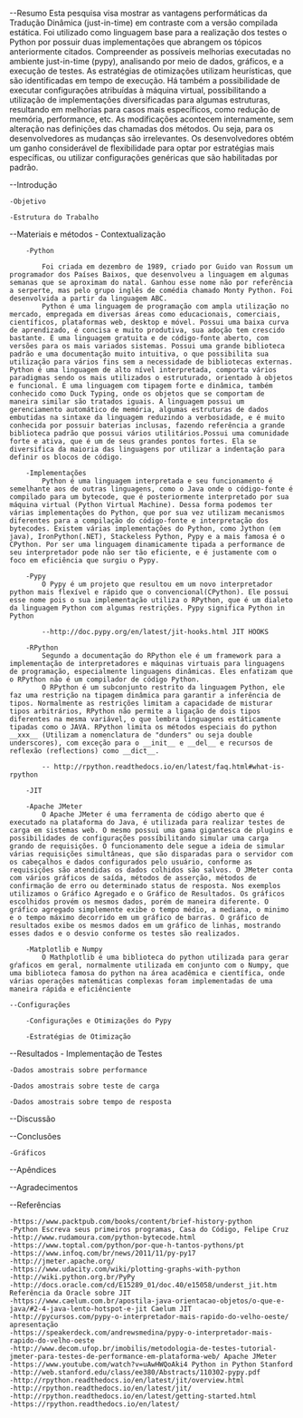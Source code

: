 --Resumo
Esta pesquisa visa mostrar as vantagens performáticas da Tradução Dinâmica (just-in-time) em contraste com a versão compilada estática. Foi utilizado  como linguagem base para a realização dos testes o Python por possuir duas implementações que abrangem os tópicos anteriormente citados. Compreender as possíveis melhorias executadas no ambiente just-in-time (pypy), analisando por meio de dados, gráficos, e a execução de testes. As estratégias de otimizações utilizam heurísticas, que são identificadas em tempo de execução. Há também a possibilidade de executar configurações atribuídas à máquina virtual, possibilitando a utilização de implementações diversificadas para algumas estruturas, resultando em melhorias para casos mais específicos, como redução de memória, performance, etc. As modificações acontecem internamente, sem alteração nas definições das chamadas dos métodos. Ou seja, para os desenvolvedores as mudanças são irrelevantes. Os desenvolvedores obtém um ganho considerável de flexibilidade para optar por estratégias mais específicas, ou utilizar configurações genéricas que são habilitadas por padrão.

--Introdução

    -Objetivo

    -Estrutura do Trabalho

--Materiais e métodos - Contextualização
    
        -Python

            Foi criada em dezembro de 1989, criado por Guido van Rossum um programador dos Países Baixos, que desenvolveu a linguagem em algumas semanas que se aproximam do natal. Ganhou esse nome não por referência a serperte, mas pelo grupo inglês de comédia chamado Monty Python. Foi desenvolvida a partir da linguagem ABC.
            Python é uma linguagem de programação com ampla utilização no mercado, empregada em diversas áreas como educacionais, comerciais, científicos, plataformas web, desktop e móvel. Possui uma baixa curva de aprendizado, é concisa e muito produtiva, sua adoção tem crescido bastante. É uma linguagem gratuita e de código-fonte aberto, com versões para os mais variados sistemas. Possui uma grande biblioteca padrão e uma documentação muito intuitiva, o que possibilita sua utilização para vários fins sem a necessidade de bibliotecas externas. Python é uma linguagem de alto nível interpretada, comporta vários paradigmas sendo os mais utilizados o estruturado, orientado à objetos e funcional. É uma linguagem com tipagem forte e dinâmica, também conhecido como Duck Typing, onde os objetos que se comportam de maneira similar são tratados iguais. A linguagem possui um gerenciamento automático de memória, algumas estruturas de dados embutidas na sintaxe da linguagem reduzindo a verbosidade, e é muito conhecida por possuir baterias inclusas, fazendo referência a grande biblioteca padrão que possui vários utilitários.Possui uma comunidade forte e ativa, que é um de seus grandes pontos fortes. Ela se diversifica da maioria das linguagens por utilizar a indentação para definir os blocos de código.

        -Implementações
            Python é uma linguagem interpretada e seu funcionamento é semelhante aos de outras linguagens, como o Java onde o código-fonte é compilado para um bytecode, que é posteriormente interpretado por sua máquina virtual (Python Virtual Machine). Dessa forma podemos ter várias implementações do Python, que por sua vez utilizam mecanismos diferentes para a compilação do código-fonte e interpretação dos bytecodes. Existem várias implementações do Python, como Jython (em java), IronPython(.NET), Stackeless Python, Pypy e a mais famosa é o CPython. Por ser uma linguagem dinamicamente tipada a performance de seu interpretador pode não ser tão eficiente, e é justamente com o foco em eficiência que surgiu o Pypy.

        -Pypy
            O Pypy é um projeto que resultou em um novo interpretador python mais flexível e rápido que o convencional(CPython). Ele possui esse nome pois o sua implementação utiliza o RPython, que é um dialeto da linguagem Python com algumas restrições. Pypy significa Python in Python

            --http://doc.pypy.org/en/latest/jit-hooks.html JIT HOOKS

        -RPython
            Segundo a documentação do RPython ele é um framework para a implementação de interpretadores e máquinas virtuais para linguagens de programação, especialmente linguagens dinâmicas. Eles enfatizam que o RPython não é um compilador de código Python.
            O RPython é um subconjunto restrito da linguagem Python, ele faz uma restrição na tipagem dinâmica para garantir a inferência de tipos. Normalmente as restrições limitam a capacidade de misturar tipos arbitrários, RPython não permite a ligação de dois tipos diferentes na mesma variável, o que lembra linguagens estáticamente tipadas como o JAVA. RPython limita os métodos especiais do python __xxx__ (Utilizam a nomenclatura de "dunders" ou seja double underscores), com exceção para o __init__ e __del__ e recursos de reflexão (reflections) como __dict__.

            -- http://rpython.readthedocs.io/en/latest/faq.html#what-is-rpython
            
        -JIT

        -Apache JMeter
            O Apache JMeter é uma ferramenta de código aberto que é executado na plataforma do Java, é utilizada para realizar testes de carga em sistemas web. O mesmo possui uma gama gigantesca de plugins e possibilidades de configurações possíbilitando simular uma carga grando de requisições. O funcionamento dele segue a ideia de simular várias requisições simultâneas, que são disparadas para o servidor com os cabeçalhos e dados configurados pelo usuário, conforme as requisições são atendidas os dados colhidos são salvos. O JMeter conta com vários gráficos de saída, métodos de asserção, métodos de confirmação de erro ou determinado status de resposta. Nos exemplos utilizamos o Gráfico Agregado e o Gráfico de Resultados. Os gráficos escolhidos provém os mesmos dados, porém de maneira diferente. O gráfico agregado simplemente exibe o tempo médio, a mediana, o minimo e o tempo máximo decorrido em um gráfico de barras. O gráfico de resultados exibe os mesmos dados em um gráfico de linhas, mostrando esses dados e o desvio conforme os testes são realizados.

        -Matplotlib e Numpy
            O Mathplotlib é uma biblioteca do python utilizada para gerar gŕaficos em geral, normalmente utilizada em conjunto com o Numpy, que uma biblioteca famosa do python na área acadêmica e científica, onde várias operações matemáticas complexas foram implementadas de uma maneira rápida e eficiênciente

    --Configurações
        
        -Configurações e Otimizações do Pypy

        -Estratégias de Otimização

--Resultados - Implementação de Testes
    
    -Dados amostrais sobre performance

    -Dados amostrais sobre teste de carga

    -Dados amostrais sobre tempo de resposta

--Discussão

--Conclusões

    -Gráficos

--Apêndices

--Agradecimentos

--Referências

    -https://www.packtpub.com/books/content/brief-history-python
    -Python Escreva seus primeiros programas, Casa do Código, Felipe Cruz
    -http://www.rudamoura.com/python-bytecode.html
    -https://www.toptal.com/python/por-que-h-tantos-pythons/pt
    -https://www.infoq.com/br/news/2011/11/py-py17
    -http://jmeter.apache.org/
    -https://www.udacity.com/wiki/plotting-graphs-with-python
    -http://wiki.python.org.br/PyPy
    -http://docs.oracle.com/cd/E15289_01/doc.40/e15058/underst_jit.htm Referência da Oracle sobre JIT
    -https://www.caelum.com.br/apostila-java-orientacao-objetos/o-que-e-java/#2-4-java-lento-hotspot-e-jit Caelum JIT
    -http://pycursos.com/pypy-o-interpretador-mais-rapido-do-velho-oeste/ apresentação
    -https://speakerdeck.com/andrewsmedina/pypy-o-interpretador-mais-rapido-do-velho-oeste
    -http://www.decom.ufop.br/imobilis/metodologia-de-testes-tutorial-jmeter-para-testes-de-performance-em-plataforma-web/ Apache JMeter
    -https://www.youtube.com/watch?v=uAwHWQoAki4 Python in Python Stanford
    -http://web.stanford.edu/class/ee380/Abstracts/110302-pypy.pdf
    -http://rpython.readthedocs.io/en/latest/jit/overview.html
    -http://rpython.readthedocs.io/en/latest/jit/
    -http://rpython.readthedocs.io/en/latest/getting-started.html
    -https://rpython.readthedocs.io/en/latest/
